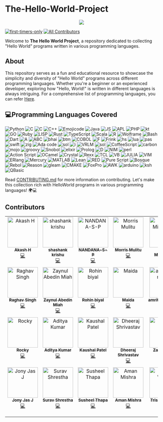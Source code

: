 # The-Hello-World-Project

<p align="center">
  <a href="https://github.com/H4K3R13/readme-typing-svg"><img src="https://readme-typing-svg.herokuapp.com/?lines=;Hello%20World;Programs&font=Fira%20Code&center=true&width=440&height=45&color=f75c7e&vCenter=true&size=22"></a>
</p>

[![first-timers-only](https://img.shields.io/badge/first--timers--only-friendly-blue.svg?style=flat-square)](https://www.firsttimersonly.com/)
[![All Contributors](https://img.shields.io/github/all-contributors/H4K3R13/The-Hello-World-Project?color=ee8449&style=flat-square)](#contributors) 

Welcome to **The Hello World Project**, a repository dedicated to collecting "Hello World" programs written in various programming languages.

## About

This repository serves as a fun and educational resource to showcase the simplicity and diversity of "Hello World" programs across different programming languages. Whether you're a beginner or an experienced developer, exploring how "Hello, World!" is written in different languages is always intriguing. For a comprehensive list of programming languages, you can refer [Here](https://programminglanguages.co/?paradigms=&typing_disciplines=&operating_systems=&popularity=).


## 💻Programming Languages Covered

![Python](https://img.shields.io/badge/Python-green) ![C](https://img.shields.io/badge/C%20Sharp-Blue) ![C](https://img.shields.io/badge/C-grey) ![C++](https://img.shields.io/badge/C++-grey) ![Emojicode](https://img.shields.io/badge/Emojicode-purple) ![Java](https://img.shields.io/badge/Java-red) ![JS](https://img.shields.io/badge/JavaScript-yellow) ![APL](https://img.shields.io/badge/APL-green) ![PHP](https://img.shields.io/badge/PHP-purple) ![kt](https://img.shields.io/badge/Kotlin-orange) ![GO](https://img.shields.io/badge/GO-Blue) ![Ruby](https://img.shields.io/badge/Ruby-red) ![LISP](https://img.shields.io/badge/LISP-blue) ![Rust](https://img.shields.io/badge/Rust-red) ![TypeScript](https://img.shields.io/badge/TypeScript-blue) ![Scala](https://img.shields.io/badge/Scala-crimson) ![R](https://img.shields.io/badge/R-Blue) ![Wolframe](https://img.shields.io/badge/Wolframe-orange) ![Bash](https://img.shields.io/badge/Bash-grey) ![Dart](https://img.shields.io/badge/Dart-Blue) ![A](https://img.shields.io/badge/A-yellow) ![ABC](https://img.shields.io/badge/ABC-red)
![bhai](https://img.shields.io/badge/bahi%20Lang-orange)  ![btm](https://img.shields.io/badge/4DOS-grey) ![COBOL](https://img.shields.io/badge/COBOL-white)  ![F](https://img.shields.io/badge/Fortran-violet)  ![Frink](https://img.shields.io/badge/Frink-yellow) ![hs](https://img.shields.io/badge/haskell-violet)
![lua](https://img.shields.io/badge/lua-black) ![pas](https://img.shields.io/badge/Pascal-green)  ![swift](https://img.shields.io/badge/swift-crimson)  ![zig](https://img.shields.io/badge/zig-orange)  ![Ada code](https://img.shields.io/badge/Ada%20Code-red)  ![sol](https://img.shields.io/badge/Solidity-grey)  ![i](https://img.shields.io/badge/Yarick-blue)  ![VRLM](https://img.shields.io/badge/Virtual%20Reality%20Modeling%20Language-yellow)  ![sol](https://img.shields.io/badge/Brain%20Fuck-grey) 
  ![CoffeeScript](https://img.shields.io/badge/Coffee%20Script-crimson)   ![carbon](https://img.shields.io/badge/Carbon-white)  ![mojo](https://img.shields.io/badge/MOJO-violet)
  ![groovy](https://img.shields.io/badge/Groovy-yellow)   ![Snobol](https://img.shields.io/badge/Snobol-green) ![elixir ](https://img.shields.io/badge/Elixir-violet) 
![Prolog](https://img.shields.io/badge/Prolog-orange) ![D](https://img.shields.io/badge/D-green) ![NIM](https://img.shields.io/badge/NIM-Blue) ![perl](https://img.shields.io/badge/Perl-white) ![Action Script](https://img.shields.io/badge/Action%20Script-purple)  ![OCamel](https://img.shields.io/badge/OCamel-green) 
![Crystal](https://img.shields.io/badge/Crystal-Blue) ![Rexx](https://img.shields.io/badge/Rexx-yellow) ![TCL](https://img.shields.io/badge/TCL-green)  ![VB](https://img.shields.io/badge/Visual%20Basic-Blue) ![JULIA](https://img.shields.io/badge/Julia-red) ![VIM](https://img.shields.io/badge/VIMSCRIPT-Green) ![ERlang](https://img.shields.io/badge/ERLang-violet) ![Mercury](https://img.shields.io/badge/Mercury-GREY) ![MATLAB](https://img.shields.io/badge/MATLAB-grey)
![Lean](https://img.shields.io/badge/Lean-orange) ![RED](https://img.shields.io/badge/RED-red) ![Pure Script](https://img.shields.io/badge/Pure%20Script-purple)
 ![Bosque](https://img.shields.io/badge/Bosque-green)  ![Rebol](https://img.shields.io/badge/Rebol-crimson) <!-- ![Hopscotch](https://img.shields.io/badge/Hopscotch-white)--> ![Reason](https://img.shields.io/badge/Reason-black)  ![gleam](https://img.shields.io/badge/gleam-gold) ![CMAKE](https://img.shields.io/badge/CMAKE-purple) ![FoxPro](https://img.shields.io/badge/FoxPro-orange)  ![AWK](https://img.shields.io/badge/AWK-green) ![arduino](https://img.shields.io/badge/arduino-blue) ![ksh](https://img.shields.io/badge/KSH-grey) ![QBasic ](https://img.shields.io/badge/QBasic-red)
<!-- ![RING](https://img.shields.io/badge/Ring-gold) -->  


Read [CONTRIBUTING.md](./CONTRIBUTING.md) for more information on contributing.
Let's make this collection rich with HelloWorld programs in various programming languages! 🌍💻

## Contributors

<!-- ALL-CONTRIBUTORS-LIST:START - Do not remove or modify this section -->
<!-- prettier-ignore-start -->
<!-- markdownlint-disable -->
<table>
  <tbody>
    <tr>
      <td align="center" valign="top" width="14.28%"><a href="https://github.com/4K4SHH"><img src="https://avatars.githubusercontent.com/u/81566150?v=4?s=100" width="100px;" alt="Akash H"/><br /><sub><b>Akash H</b></sub></a><br /><a href="#code-4K4SHH" title="Code">💻</a></td>
      <td align="center" valign="top" width="14.28%"><a href="https://github.com/Shashank727663"><img src="https://avatars.githubusercontent.com/u/78855878?v=4?s=100" width="100px;" alt="shashank krishu"/><br /><sub><b>shashank krishu</b></sub></a><br /><a href="#code-Shashank727663" title="Code">💻</a></td>
      <td align="center" valign="top" width="14.28%"><a href="https://github.com/NANDANA-S-P"><img src="https://avatars.githubusercontent.com/u/79624565?v=4?s=100" width="100px;" alt="NANDANA-S-P"/><br /><sub><b>NANDANA-S-P</b></sub></a><br /><a href="#code-NANDANA-S-P" title="Code">💻</a></td>
      <td align="center" valign="top" width="14.28%"><a href="https://mulitu.me/"><img src="https://avatars.githubusercontent.com/u/37964707?v=4?s=100" width="100px;" alt="Morris Mulitu"/><br /><sub><b>Morris Mulitu</b></sub></a><br /><a href="#code-MorrisMuuoMulitu" title="Code">💻</a></td>
      <td align="center" valign="top" width="14.28%"><a href="https://github.com/DrKaoliN"><img src="https://avatars.githubusercontent.com/u/1685316?v=4?s=100" width="100px;" alt="Mihail Mihalache"/><br /><sub><b>Mihail Mihalache</b></sub></a><br /><a href="#code-DrKaoliN" title="Code">💻</a></td>
      <td align="center" valign="top" width="14.28%"><a href="https://rushikeshshelar.github.io/Personal-Portfolio"><img src="https://avatars.githubusercontent.com/u/112684561?v=4?s=100" width="100px;" alt="Rushikesh Shelar"/><br /><sub><b>Rushikesh Shelar</b></sub></a><br /><a href="#code-RushikeshShelar" title="Code">💻</a></td>
      <td align="center" valign="top" width="14.28%"><a href="https://github.com/dipesh2508"><img src="https://avatars.githubusercontent.com/u/90145046?v=4?s=100" width="100px;" alt="Dipesh Ranjan"/><br /><sub><b>Dipesh Ranjan</b></sub></a><br /><a href="#code-dipesh2508" title="Code">💻</a></td>
    </tr>
    <tr>
      <td align="center" valign="top" width="14.28%"><a href="https://github.com/RaghavSaptam"><img src="https://avatars.githubusercontent.com/u/108785872?v=4?s=100" width="100px;" alt="Raghav Singh"/><br /><sub><b>Raghav Singh</b></sub></a><br /><a href="#code-RaghavSaptam" title="Code">💻</a></td>
      <td align="center" valign="top" width="14.28%"><a href="https://github.com/azaynul10"><img src="https://avatars.githubusercontent.com/u/111334392?v=4?s=100" width="100px;" alt="Zaynul Abedin Miah"/><br /><sub><b>Zaynul Abedin Miah</b></sub></a><br /><a href="#code-azaynul10" title="Code">💻</a></td>
      <td align="center" valign="top" width="14.28%"><a href="https://github.com/R0hin999"><img src="https://avatars.githubusercontent.com/u/103902071?v=4?s=100" width="100px;" alt="Rohin biyal"/><br /><sub><b>Rohin biyal</b></sub></a><br /><a href="#code-R0hin999" title="Code">💻</a></td>
      <td align="center" valign="top" width="14.28%"><a href="https://github.com/maida12"><img src="https://avatars.githubusercontent.com/u/81500487?v=4?s=100" width="100px;" alt="Maida "/><br /><sub><b>Maida </b></sub></a><br /><a href="#code-maida12" title="Code">💻</a></td>
      <td align="center" valign="top" width="14.28%"><a href="https://github.com/amritpalsingh52"><img src="https://avatars.githubusercontent.com/u/124516230?v=4?s=100" width="100px;" alt="amritpalsingh52"/><br /><sub><b>amritpalsingh52</b></sub></a><br /><a href="#code-amritpalsingh52" title="Code">💻</a></td>
      <td align="center" valign="top" width="14.28%"><a href="http://www.thinkyhead.com"><img src="https://avatars.githubusercontent.com/u/698003?v=4?s=100" width="100px;" alt="Scott Lahteine"/><br /><sub><b>Scott Lahteine</b></sub></a><br /><a href="#code-thinkyhead" title="Code">💻</a></td>
      <td align="center" valign="top" width="14.28%"><a href="https://github.com/marvhh"><img src="https://avatars.githubusercontent.com/u/14094080?v=4?s=100" width="100px;" alt="Marvin Stark"/><br /><sub><b>Marvin Stark</b></sub></a><br /><a href="#code-marvhh" title="Code">💻</a></td>
    </tr>
    <tr>
      <td align="center" valign="top" width="14.28%"><a href="https://github.com/Rocky-MPN"><img src="https://avatars.githubusercontent.com/u/78936592?v=4?s=100" width="100px;" alt="Rocky"/><br /><sub><b>Rocky</b></sub></a><br /><a href="#code-Rocky-MPN" title="Code">💻</a></td>
      <td align="center" valign="top" width="14.28%"><a href="https://github.com/adixoo"><img src="https://avatars.githubusercontent.com/u/124980341?v=4?s=100" width="100px;" alt="Aditya Kumar"/><br /><sub><b>Aditya Kumar</b></sub></a><br /><a href="#code-adixoo" title="Code">💻</a></td>
      <td align="center" valign="top" width="14.28%"><a href="https://github.com/Kbpatel3"><img src="https://avatars.githubusercontent.com/u/116056373?v=4?s=100" width="100px;" alt="Kaushal Patel"/><br /><sub><b>Kaushal Patel</b></sub></a><br /><a href="#code-Kbpatel3" title="Code">💻</a></td>
      <td align="center" valign="top" width="14.28%"><a href="https://github.com/DheerajShrivastav"><img src="https://avatars.githubusercontent.com/u/106469682?v=4?s=100" width="100px;" alt="Dheeraj Shrivastav"/><br /><sub><b>Dheeraj Shrivastav</b></sub></a><br /><a href="#code-DheerajShrivastav" title="Code">💻</a></td>
      <td align="center" valign="top" width="14.28%"><a href="https://github.com/zteanes"><img src="https://avatars.githubusercontent.com/u/117319002?v=4?s=100" width="100px;" alt="Zach Eanes"/><br /><sub><b>Zach Eanes</b></sub></a><br /><a href="#code-zteanes" title="Code">💻</a></td>
      <td align="center" valign="top" width="14.28%"><a href="https://github.com/Soumava-221B"><img src="https://avatars.githubusercontent.com/u/77767745?v=4?s=100" width="100px;" alt="Soumava-221B"/><br /><sub><b>Soumava-221B</b></sub></a><br /><a href="#code-Soumava-221B" title="Code">💻</a></td>
      <td align="center" valign="top" width="14.28%"><a href="https://github.com/mathanraj0601"><img src="https://avatars.githubusercontent.com/u/98396468?v=4?s=100" width="100px;" alt="Mathanraj T"/><br /><sub><b>Mathanraj T</b></sub></a><br /><a href="#code-mathanraj0601" title="Code">💻</a></td>
    </tr>
    <tr>
      <td align="center" valign="top" width="14.28%"><a href="https://jonyjas.com/"><img src="https://avatars.githubusercontent.com/u/74784363?v=4?s=100" width="100px;" alt="Jony Jas J"/><br /><sub><b>Jony Jas J</b></sub></a><br /><a href="#code-Jony-Jas" title="Code">💻</a></td>
      <td align="center" valign="top" width="14.28%"><a href="https://github.com/suravshrestha"><img src="https://avatars.githubusercontent.com/u/24486999?v=4?s=100" width="100px;" alt="Surav Shrestha"/><br /><sub><b>Surav Shrestha</b></sub></a><br /><a href="#code-suravshrestha" title="Code">💻</a></td>
      <td align="center" valign="top" width="14.28%"><a href="https://susheelthapa.com.np"><img src="https://avatars.githubusercontent.com/u/83917129?v=4?s=100" width="100px;" alt="Susheel Thapa"/><br /><sub><b>Susheel Thapa</b></sub></a><br /><a href="#code-SusheelThapa" title="Code">💻</a></td>
      <td align="center" valign="top" width="14.28%"><a href="https://www.peacetalkblog.com/"><img src="https://avatars.githubusercontent.com/u/72151791?v=4?s=100" width="100px;" alt="Aman Mishra"/><br /><sub><b>Aman Mishra</b></sub></a><br /><a href="#code-AmanMishra04" title="Code">💻</a></td>
      <td align="center" valign="top" width="14.28%"><a href="https://github.com/trishan9"><img src="https://avatars.githubusercontent.com/u/114591777?v=4?s=100" width="100px;" alt="Trishan Wagle"/><br /><sub><b>Trishan Wagle</b></sub></a><br /><a href="#code-trishan9" title="Code">💻</a></td>
      <td align="center" valign="top" width="14.28%"><a href="https://github.com/dashing-dev"><img src="https://avatars.githubusercontent.com/u/93391951?v=4?s=100" width="100px;" alt="Sanjay Bhandari"/><br /><sub><b>Sanjay Bhandari</b></sub></a><br /><a href="#code-dashing-dev" title="Code">💻</a></td>
    </tr>
  </tbody>
</table>

<!-- markdownlint-restore -->
<!-- prettier-ignore-end -->

<!-- ALL-CONTRIBUTORS-LIST:END -->



